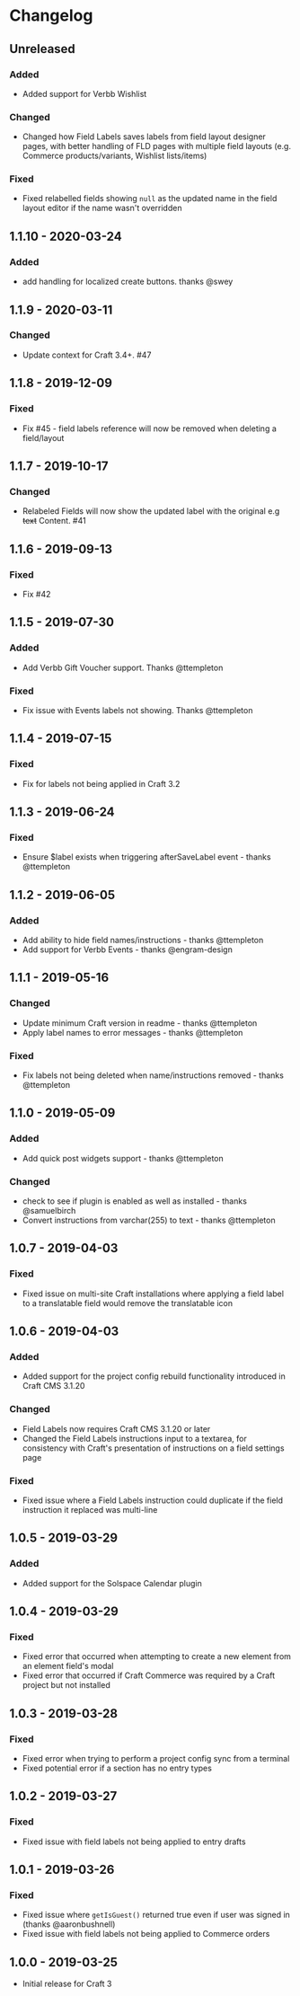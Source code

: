 # Changelog

## Unreleased

### Added
- Added support for Verbb Wishlist

### Changed
- Changed how Field Labels saves labels from field layout designer pages, with better handling of FLD pages with multiple field layouts (e.g. Commerce products/variants, Wishlist lists/items)

### Fixed
- Fixed relabelled fields showing `null` as the updated name in the field layout editor if the name wasn't overridden

## 1.1.10 - 2020-03-24

### Added
- add handling for localized create buttons. thanks @swey

## 1.1.9 - 2020-03-11

### Changed
- Update context for Craft 3.4+. #47

## 1.1.8 - 2019-12-09

### Fixed
- Fix #45 - field labels reference will now be removed when deleting a field/layout

## 1.1.7 - 2019-10-17

### Changed
- Relabeled Fields will now show the updated label with the original e.g ~~text~~ Content. #41

## 1.1.6 - 2019-09-13

### Fixed
- Fix #42

## 1.1.5 - 2019-07-30

### Added
- Add Verbb Gift Voucher support. Thanks @ttempleton

### Fixed
- Fix issue with Events labels not showing. Thanks @ttempleton

## 1.1.4 - 2019-07-15

### Fixed
- Fix for labels not being applied in Craft 3.2

## 1.1.3 - 2019-06-24

### Fixed
- Ensure $label exists when triggering afterSaveLabel event - thanks @ttempleton

## 1.1.2 - 2019-06-05

### Added
- Add ability to hide field names/instructions - thanks @ttempleton
- Add support for Verbb Events - thanks @engram-design

## 1.1.1 - 2019-05-16

### Changed
- Update minimum Craft version in readme - thanks @ttempleton
- Apply label names to error messages - thanks @ttempleton

### Fixed
- Fix labels not being deleted when name/instructions removed - thanks @ttempleton

## 1.1.0 - 2019-05-09
### Added
- Add quick post widgets support - thanks @ttempleton

### Changed
- check to see if plugin is enabled as well as installed - thanks @samuelbirch
- Convert instructions from varchar(255) to text - thanks @ttempleton

## 1.0.7 - 2019-04-03
### Fixed
- Fixed issue on multi-site Craft installations where applying a field label to a translatable field would remove the translatable icon

## 1.0.6 - 2019-04-03
### Added
- Added support for the project config rebuild functionality introduced in Craft CMS 3.1.20

### Changed
- Field Labels now requires Craft CMS 3.1.20 or later
- Changed the Field Labels instructions input to a textarea, for consistency with Craft's presentation of instructions on a field settings page

### Fixed
- Fixed issue where a Field Labels instruction could duplicate if the field instruction it replaced was multi-line

## 1.0.5 - 2019-03-29
### Added
- Added support for the Solspace Calendar plugin

## 1.0.4 - 2019-03-29
### Fixed
- Fixed error that occurred when attempting to create a new element from an element field's modal
- Fixed error that occurred if Craft Commerce was required by a Craft project but not installed

## 1.0.3 - 2019-03-28
### Fixed
- Fixed error when trying to perform a project config sync from a terminal
- Fixed potential error if a section has no entry types

## 1.0.2 - 2019-03-27
### Fixed
- Fixed issue with field labels not being applied to entry drafts

## 1.0.1 - 2019-03-26
### Fixed
- Fixed issue where `getIsGuest()` returned true even if user was signed in (thanks @aaronbushnell)
- Fixed issue with field labels not being applied to Commerce orders

## 1.0.0 - 2019-03-25
- Initial release for Craft 3
